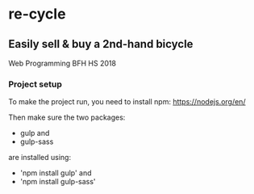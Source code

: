 # re-cycle

## Easily sell & buy a 2nd-hand bicycle
Web Programming BFH HS 2018


### Project setup
To make the project run, you need to install npm: https://nodejs.org/en/

Then make sure the two packages:
- gulp and 
- gulp-sass 

are installed using: 
- 'npm install gulp' and 
- 'npm install gulp-sass'
